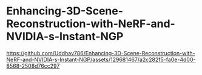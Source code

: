# Enhancing-3D-Scene-Reconstruction-with-NeRF-and-NVIDIA-s-Instant-NGP






https://github.com/Uddhav786/Enhancing-3D-Scene-Reconstruction-with-NeRF-and-NVIDIA-s-Instant-NGP/assets/129681467/a2c282f5-fa0e-4d00-8568-2508d76cc297

